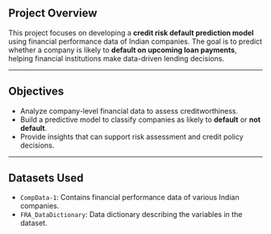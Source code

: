## Project Overview

This project focuses on developing a **credit risk default prediction model** using financial performance data of Indian companies. The goal is to predict whether a company is likely to **default on upcoming loan payments**, helping financial institutions make data-driven lending decisions.

---

## Objectives

- Analyze company-level financial data to assess creditworthiness.
- Build a predictive model to classify companies as likely to **default** or **not default**.
- Provide insights that can support risk assessment and credit policy decisions.

---

## Datasets Used

- `CompData-1`: Contains financial performance data of various Indian companies.
- `FRA_DataDictionary`: Data dictionary describing the variables in the dataset.

